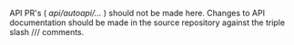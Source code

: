 API PR's ( *api/autoapi/...* ) should not be made here. Changes to API documentation should be made in the source repository against the triple slash /// comments. 
